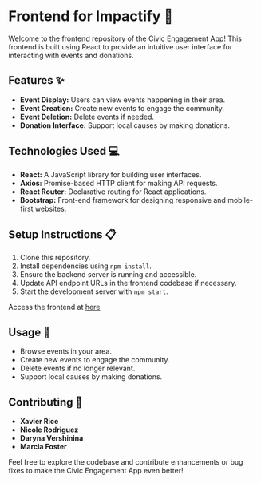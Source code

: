 # Frontend for Impactify 🎨

Welcome to the frontend repository of the Civic Engagement App! This frontend is built using React to provide an intuitive user interface for interacting with events and donations.

## Features ✨

- **Event Display:** Users can view events happening in their area.
- **Event Creation:** Create new events to engage the community.
- **Event Deletion:** Delete events if needed.
- **Donation Interface:** Support local causes by making donations.

## Technologies Used 💻

- **React:** A JavaScript library for building user interfaces.
- **Axios:** Promise-based HTTP client for making API requests.
- **React Router:** Declarative routing for React applications.
- **Bootstrap:** Front-end framework for designing responsive and mobile-first websites.

## Setup Instructions 📋

1. Clone this repository.
2. Install dependencies using `npm install`.
3. Ensure the backend server is running and accessible.
4. Update API endpoint URLs in the frontend codebase if necessary.
5. Start the development server with `npm start`.

Access the frontend at [here](https://group2app.netlify.app/)

## Usage 🚀

- Browse events in your area.
- Create new events to engage the community.
- Delete events if no longer relevant.
- Support local causes by making donations.

## Contributing 🤝

- **Xavier Rice**
- **Nicole Rodriguez**
- **Daryna Vershinina**
- **Marcia Foster**

Feel free to explore the codebase and contribute enhancements or bug fixes to make the Civic Engagement App even better!
